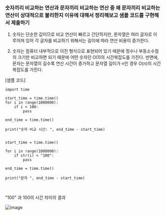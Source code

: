 ### 숫자끼리 비교하는 연산과 문자끼리 비교하는 연산 중 왜 문자끼리 비교하는 연산이 상대적으로 불리한지 이유에 대해서 정리해보고 샘플 코드를 구현해서 제출하기

1. 숫자는 단순한 값이므로 비교 연산이 빠르고 간단하지만, 문자열은 여러 글자로 이루어져 있어 각 글자를 비교하기 위해서는 길이에 따라 연산 비용이 증가한다.

2. 숫자는 컴퓨터 내부적으로 이진 형식으로 표현되어 있기 때문에 정수나 부동소수점의 크기만 비교하면 되기 때문에 어떤 숫자던 O(1)의 시간복잡도를 가진다.
반면에, 문자는 문자열이 길수록 연산 시간이 증가하고 문자열 길이가 n인 경우 O(n)의 시간 복잡도를 가진다.



[샘플 코드] </br>

``` 
import time

start_time = time.time()
for i in range(1000000):
    if i < 100:
        pass

end_time = time.time()

print("숫자 비교 시간: ", end_time - start_time)


start_time = time.time()

for i in range(1000000):
    if str(i) < "100":
        pass

end_time = time.time()

print("문자 ", end_time - start_time)

```
</br>

"100" 과 100의 시간 차이의 결과 </br>

![image](https://github.com/leesuuuuumm/Seoul-ICT-AI-Web-Dev-Camp/assets/58407737/3de4a271-2a1c-4f2c-ab6d-780dd5e2fe50)
